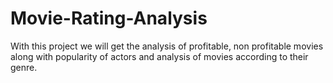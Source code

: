 # Movie-Rating-Analysis
With this project we will get the analysis of profitable, non profitable movies along with popularity of actors and analysis of movies according to their genre.
